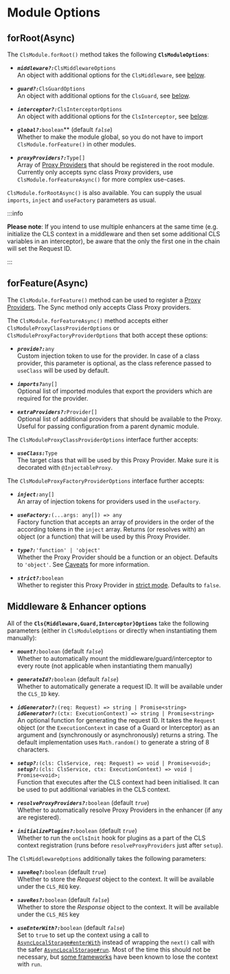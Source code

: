 # Module Options

## forRoot(Async)

The `ClsModule.forRoot()` method takes the following **`ClsModuleOptions`**:

-   **_`middleware?:`_**`ClsMiddlewareOptions`  
    An object with additional options for the `ClsMiddleware`, see [below](#middleware--enhancer-options).

-   **_`guard?:`_**`ClsGuardOptions`  
    An object with additional options for the `ClsGuard`, see [below](#middleware--enhancer-options).

-   **_`interceptor?:`_**`ClsInterceptorOptions`  
    An object with additional options for the `ClsInterceptor`, see [below](#middleware--enhancer-options).

-   **_`global?:`_**`boolean`\*\* (default _`false`_)  
    Whether to make the module global, so you do not have to import `ClsModule.forFeature()` in other modules.

-   **_`proxyProviders?:`_**`Type[]`  
    Array of [Proxy Providers](../03_features-and-use-cases/06_proxy-providers.md) that should be registered in the root module. Currently only accepts sync class Proxy providers, use `ClsModule.forFeatureAsync()` for more complex use-cases.

`ClsModule.forRootAsync()` is also available. You can supply the usual `imports`, `inject` and `useFactory` parameters as usual.

:::info

**Please note**: If you intend to use multiple enhancers at the same time (e.g. initialize the CLS context in a middleware and then set some additional CLS variables in an interceptor), be aware that the only the first one in the chain will set the Request ID.

:::

## forFeature(Async)

The `ClsModule.forFeature()` method can be used to register a [Proxy Providers](../03_features-and-use-cases/06_proxy-providers.md). The Sync method only accepts Class Proxy providers.

The `ClsModule.forFeatureAsync()` method accepts either `ClsModuleProxyClassProviderOptions` or `ClsModuleProxyFactoryProviderOptions` that both accept these options:

-   **_`provide?:`_**`any`  
    Custom injection token to use for the provider. In case of a class provider, this parameter is optional, as the class reference passed to `useClass` will be used by default.

-   **_`imports?`_**`any[]`  
    Optional list of imported modules that export the providers which are required for the provider.

-   **_`extraProviders?:`_**`Provider[]`  
    Optional list of additional providers that should be available to the Proxy. Useful for passing configuration from a parent dynamic module.

The `ClsModuleProxyClassProviderOptions` interface further accepts:

-   **_`useClass:`_**`Type`  
    The target class that will be used by this Proxy Provider. Make sure it is decorated with `@InjectableProxy`.

The `ClsModuleProxyFactoryProviderOptions` interface further accepts:

-   **_`inject:`_**`any[]`  
    An array of injection tokens for providers used in the `useFactory`.

-   **_`useFactory:`_**`(...args: any[]) => any`  
    Factory function that accepts an array of providers in the order of the according tokens in the `inject` array. Returns (or resolves with) an object (or a function) that will be used by this Proxy Provider.

-   **_`type?:`_**`'function' | 'object'`  
     Whether the Proxy Provider should be a function or an object. Defaults to `'object'`. See [Caveats](../03_features-and-use-cases/06_proxy-providers.md#caveats) for more information.

-   **_`strict?:`_**`boolean`  
     Whether to register this Proxy Provider in [strict mode](../03_features-and-use-cases/06_proxy-providers.md#strict-proxy-providers). Defaults to `false`.

## Middleware & Enhancer options

All of the **`Cls{Middleware,Guard,Interceptor}Options`** take the following parameters (either in `ClsModuleOptions` or directly when instantiating them manually):

-   **_`mount?:`_**`boolean` (default _`false`_)  
    Whether to automatically mount the middleware/guard/interceptor to every route (not applicable when instantiating them manually)

-   **_`generateId?:`_**`boolean` (default _`false`_)  
    Whether to automatically generate a request ID. It will be available under the `CLS_ID` key.

-   **_`idGenerator?:`_**`(req: Request) => string | Promise<string>`  
    **_`idGenerator?:`_**`(ctx: ExecutionContext) => string | Promise<string>`  
    An optional function for generating the request ID. It takes the `Request` object (or the `ExecutionContext` in case of a Guard or Interceptor) as an argument and (synchronously or asynchronously) returns a string. The default implementation uses `Math.random()` to generate a string of 8 characters.

-   **_`setup?:`_**`(cls: ClsService, req: Request) => void | Promise<void>;`  
    **_`setup?:`_**`(cls: ClsService, ctx: ExecutionContext) => void | Promise<void>;`  
    Function that executes after the CLS context had been initialised. It can be used to put additional variables in the CLS context.

-   **_`resolveProxyProviders?:`_**`boolean` (default _`true`_)  
    Whether to automatically resolve Proxy Providers in the enhancer (if any are registered).

-   **_`initializePlugins?:`_**`boolean` (default _`true`_)  
    Whether to run the `onClsInit` hook for plugins as a part of the CLS context registration (runs before `resolveProxyProviders` just after `setup`).

The `ClsMiddlewareOptions` additionally takes the following parameters:

-   **_`saveReq?:`_**`boolean` (default _`true`_)  
     Whether to store the _Request_ object to the context. It will be available under the `CLS_REQ` key.

-   **_`saveRes?:`_**`boolean` (default _`false`_)  
    Whether to store the _Response_ object to the context. It will be available under the `CLS_RES` key

-   **_`useEnterWith?:`_**`boolean` (default _`false`_)  
    Set to `true` to set up the context using a call to [`AsyncLocalStorage#enterWith`](https://nodejs.org/api/async_context.html#async_context_asynclocalstorage_enterwith_store) instead of wrapping the `next()` call with the safer [`AsyncLocalStorage#run`](https://nodejs.org/api/async_context.html#async_context_asynclocalstorage_run_store_callback_args). Most of the time this should not be necessary, but [some frameworks](../05_considerations/02_compatibility.md#graphql) have been known to lose the context with `run`.
